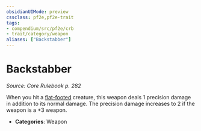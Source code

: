 ```yaml
---
obsidianUIMode: preview
cssclass: pf2e,pf2e-trait
tags:
- compendium/src/pf2e/crb
- trait/category/weapon
aliases: ["Backstabber"]
---
```

# Backstabber  
*Source: Core Rulebook p. 282*  

When you hit a [flat-footed](/rules/conditions.md#Flat-footed) creature, this weapon deals 1 precision damage in addition to its normal damage. The precision damage increases to 2 if the weapon is a +3 weapon.

- **Categories**: Weapon